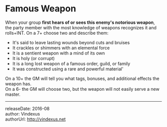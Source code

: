 # Famous Weapon
When your group **first hears of or sees this enemy's notorious weapon**, the party member with the most knowledge of weapons recognizes it and rolls+INT. On a 7+ choose two and describe them:

 - It's said to leave lasting wounds beyond cuts and bruises
 - It crackles or shimmers with an elemental force
 - It is a sentient weapon with a mind of its own
 - It is holy (or corrupt)
 - It is a long lost weapon of a famous order, guild, or family
 - It was constructed using a rare and powerful material'

On a 10+ the GM will tell you what tags, bonuses, and additional effects the weapon has.  
On a 6- the GM will choose two, but the weapon will not easily serve a new master.

---
releaseDate: 2016-08  
author: Vindexus  
authorUrl: http://vindexus.net  
